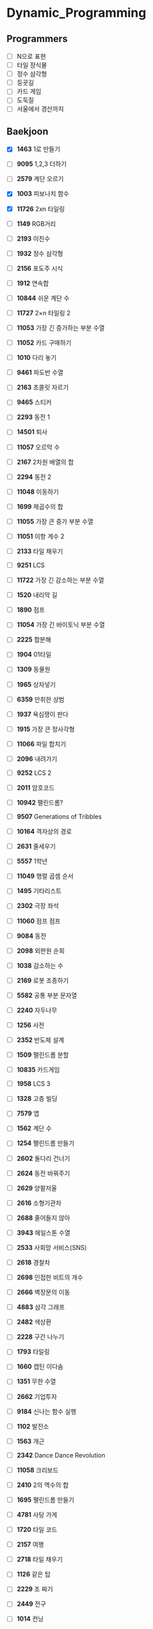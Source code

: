 # Dynamic_Programming


## Programmers

- [ ] N으로 표현
- [ ] 타일 장식물
- [ ] 정수 삼각형
- [ ] 등굣길
- [ ] 카드 게임
- [ ] 도둑질
- [ ] 서울에서 경산까지

## Baekjoon

- [x] __1463__ 1로 만들기
- [ ] __9095__ 1,2,3 더하기
- [ ] __2579__ 계단 오르기
- [x] __1003__ 피보나치 함수
- [x] __11726__ 2xn 타일링
- [ ] __1149__ RGB거리
- [ ] __2193__ 이친수 
- [ ] __1932__ 정수 삼각형
- [ ] __2156__ 포도주 시식  
- [ ] __1912__ 연속합   
- [ ] __10844__ 쉬운 계단 수   
- [ ] __11727__ 2×n 타일링 2   
- [ ] __11053__ 가장 긴 증가하는 부분 수열  
- [ ] __11052__ 카드 구매하기
- [ ] __1010__   다리 놓기
- [ ] __9461__  파도반 수열
- [ ] __2163__   초콜릿 자르기
- [ ] __9465__   스티커  
- [ ] __2293__   동전 1   
- [ ] __14501__   퇴사  
- [ ] __11057__   오르막 수 
- [ ] __2167__   2차원 배열의 합
- [ ] __2294__   동전 2  
- [ ] __11048__   이동하기 
- [ ] __1699__   제곱수의 합  
- [ ] __11055__   가장 큰 증가 부분 수열
- [ ] __11051__   이항 계수 2 
- [ ] __2133__  타일 채우기
- [ ] __9251__   LCS
- [ ] __11722__   가장 긴 감소하는 부분 수열 
- [ ] __1520__   내리막 길  
- [ ] __1890__   점프  
- [ ] __11054__   가장 긴 바이토닉 부분 수열  
- [ ] __2225__   합분해  
- [ ] __1904__   01타일   
- [ ] __1309__   동물원 
- [ ] __1965__   상자넣기   
- [ ] __6359__   만취한 상범  
- [ ] __1937__  욕심쟁이 판다   
- [ ] __1915__   가장 큰 정사각형  
- [ ] __11066__   파일 합치기  
- [ ] __2096__   내려가기
- [ ] __9252__   LCS 2 
- [ ] __2011__   암호코드  
- [ ] __10942__   팰린드롬?
- [ ] __9507__   Generations of Tribbles 
- [ ] __10164__   격자상의 경로  
- [ ] __2631__   줄세우기  
- [ ] __5557__   1학년 
- [ ] __11049__   행렬 곱셈 순서
- [ ] __1495__   기타리스트  
- [ ] __2302__   극장 좌석 
- [ ] __11060__   점프 점프 
- [ ] __9084__   동전  
- [ ] __2098__  외판원 순회   
- [ ] __1038__   감소하는 수 
- [ ] __2169__   로봇 조종하기  
- [ ] __5582__   공통 부분 문자열 
- [ ] __2240__   자두나무 
- [ ] __1256__   사전 
- [ ] __2352__   반도체 설계 
- [ ] __1509__   팰린드롬 분할   
- [ ] __10835__   카드게임 
- [ ] __1958__   LCS 3 
- [ ] __1328__   고층 빌딩 
- [ ] __7579__   앱   
- [ ] __1562__   계단 수  
- [ ] __1254__   팰린드롬 만들기
- [ ] __2602__   돌다리 건너기  
- [ ] __2624__   동전 바꿔주기   
- [ ] __2629__   양팔저울  
- [ ] __2616__   소형기관차 
- [ ] __2688__   줄어들지 않아 
- [ ] __3943__   헤일스톤 수열 
- [ ] __2533__   사회망 서비스(SNS)
- [ ] __2618__   경찰차 
- [ ] __2698__   인접한 비트의 개수
- [ ] __2666__   벽장문의 이동
- [ ] __4883__   삼각 그래프
- [ ] __2482__   색상환
- [ ] __2228__   구간 나누기
- [ ] __1793__  타일링
- [ ] __1660__   캡틴 이다솜
- [ ] __1351__   무한 수열
- [ ] __2662__   기업투자
- [ ] __9184__   신나는 함수 실행
- [ ] __1102__   발전소
- [ ] __1563__   개근   
- [ ] __2342__   Dance Dance Revolution
- [ ] __11058__   크리보드   
- [ ] __2410__   2의 멱수의 합   
- [ ] __1695__   팰린드롬 만들기   
- [ ] __4781__   사탕 가게   
- [ ] __1720__   타일 코드   
- [ ] __2157__   여행   
- [ ] __2718__   타일 채우기   
- [ ] __1126__   같은 탑   
- [ ] __2229__   조 짜기   
- [ ] __2449__   전구
- [ ] __1014__   컨닝 

